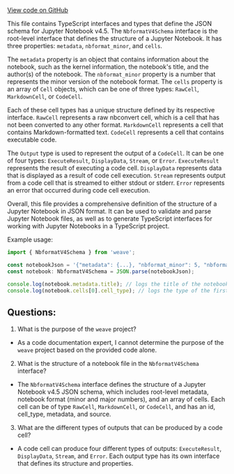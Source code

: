 [View code on GitHub](https://github.com/wandb/weave/weave-js/src/common/types/libs/ipynb/types_gen/nbformat.v4.schema.d.ts)

This file contains TypeScript interfaces and types that define the JSON schema for Jupyter Notebook v4.5. The `NbformatV4Schema` interface is the root-level interface that defines the structure of a Jupyter Notebook. It has three properties: `metadata`, `nbformat_minor`, and `cells`. 

The `metadata` property is an object that contains information about the notebook, such as the kernel information, the notebook's title, and the author(s) of the notebook. The `nbformat_minor` property is a number that represents the minor version of the notebook format. The `cells` property is an array of `Cell` objects, which can be one of three types: `RawCell`, `MarkdownCell`, or `CodeCell`. 

Each of these cell types has a unique structure defined by its respective interface. `RawCell` represents a raw nbconvert cell, which is a cell that has not been converted to any other format. `MarkdownCell` represents a cell that contains Markdown-formatted text. `CodeCell` represents a cell that contains executable code. 

The `Output` type is used to represent the output of a `CodeCell`. It can be one of four types: `ExecuteResult`, `DisplayData`, `Stream`, or `Error`. `ExecuteResult` represents the result of executing a code cell. `DisplayData` represents data that is displayed as a result of code cell execution. `Stream` represents output from a code cell that is streamed to either stdout or stderr. `Error` represents an error that occurred during code cell execution.

Overall, this file provides a comprehensive definition of the structure of a Jupyter Notebook in JSON format. It can be used to validate and parse Jupyter Notebook files, as well as to generate TypeScript interfaces for working with Jupyter Notebooks in a TypeScript project. 

Example usage:

```typescript
import { NbformatV4Schema } from 'weave';

const notebookJson = '{"metadata": {...}, "nbformat_minor": 5, "nbformat": 4, "cells": [...] }';
const notebook: NbformatV4Schema = JSON.parse(notebookJson);

console.log(notebook.metadata.title); // logs the title of the notebook
console.log(notebook.cells[0].cell_type); // logs the type of the first cell in the notebook
```
## Questions: 
 1. What is the purpose of the `weave` project?
- As a code documentation expert, I cannot determine the purpose of the `weave` project based on the provided code alone. 

2. What is the structure of a notebook file in the `NbformatV4Schema` interface?
- The `NbformatV4Schema` interface defines the structure of a Jupyter Notebook v4.5 JSON schema, which includes root-level metadata, notebook format (minor and major numbers), and an array of cells. Each cell can be of type `RawCell`, `MarkdownCell`, or `CodeCell`, and has an id, cell_type, metadata, and source. 

3. What are the different types of outputs that can be produced by a code cell?
- A code cell can produce four different types of outputs: `ExecuteResult`, `DisplayData`, `Stream`, and `Error`. Each output type has its own interface that defines its structure and properties.